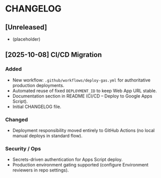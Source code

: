 # CHANGELOG

## [Unreleased]
- (placeholder)

## [2025-10-08] CI/CD Migration
### Added
- New workflow: `.github/workflows/deploy-gas.yml` for authoritative production deployments.
- Automated reuse of fixed `DEPLOYMENT_ID` to keep Web App URL stable.
- Documentation section in README (CI/CD – Deploy to Google Apps Script).
- Initial CHANGELOG file.

### Changed
- Deployment responsibility moved entirely to GitHub Actions (no local manual deploys in standard flow).

### Security / Ops
- Secrets-driven authentication for Apps Script deploy.
- Production environment gating supported (configure Environment reviewers in repo settings).
